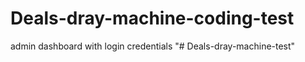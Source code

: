 # Deals-dray-machine-coding-test
admin dashboard with login credentials 
"# Deals-dray-machine-test" 
